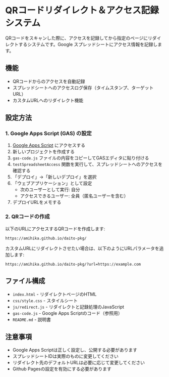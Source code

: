 # QRコードリダイレクト＆アクセス記録システム

QRコードをスキャンした際に、アクセスを記録してから指定のページにリダイレクトするシステムです。Google スプレッドシートにアクセス情報を記録します。

## 機能

- QRコードからのアクセスを自動記録
- スプレッドシートへのアクセスログ保存（タイムスタンプ、ターゲットURL）
- カスタムURLへのリダイレクト機能

## 設定方法

### 1. Google Apps Script (GAS) の設定

1. [Google Apps Script](https://script.google.com/) にアクセスする
2. 新しいプロジェクトを作成する
3. `gas-code.js` ファイルの内容をコピーしてGASエディタに貼り付ける
4. `testSpreadsheetAccess` 関数を実行して、スプレッドシートへのアクセスを確認する
5. 「デプロイ」→「新しいデプロイ」を選択
6. 「ウェブアプリケーション」として設定
   - 次のユーザーとして実行: 自分
   - アクセスできるユーザー: 全員（匿名ユーザーを含む）
7. デプロイURLをメモする

### 2. QRコードの作成

以下のURLにアクセスするQRコードを作成します:

```
https://amihika.github.io/daito-pkg/
```

カスタムURLにリダイレクトさせたい場合は、以下のようにURLパラメータを追加します:

```
https://amihika.github.io/daito-pkg/?url=https://example.com
```

## ファイル構成

- `index.html` - リダイレクトページのHTML
- `css/style.css` - スタイルシート
- `js/redirect.js` - リダイレクトと記録処理のJavaScript
- `gas-code.js` - Google Apps Scriptのコード（参照用）
- `README.md` - 説明書

## 注意事項

- Google Apps Scriptは正しく設定し、公開する必要があります
- スプレッドシートIDは実際のものに変更してください
- リダイレクト先のデフォルトURLは必要に応じて変更してください
- Github Pagesの設定を有効にする必要があります
